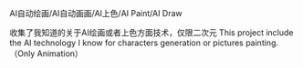 AI自动绘画/AI自动画画/AI上色/AI Paint/AI Draw

收集了我知道的关于AI绘画或者上色方面技术，仅限二次元 This project include the AI technology I know for characters generation or pictures painting.（Only Animation）
